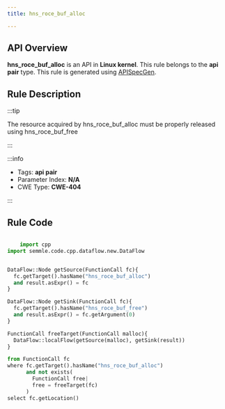 ```yaml
---
title: hns_roce_buf_alloc

---
```



## API Overview
**hns_roce_buf_alloc** is an API in **Linux kernel**. This rule belongs to the **api pair** type. This rule is generated using [APISpecGen](../../tools/APISpecGen).
## Rule Description

:::tip

The resource acquired by hns_roce_buf_alloc must be properly released using hns_roce_buf_free

:::

:::info

- Tags: **api pair**
- Parameter Index: **N/A**
- CWE Type: **CWE-404**

:::

## Rule Code
```python

    import cpp
import semmle.code.cpp.dataflow.new.DataFlow


DataFlow::Node getSource(FunctionCall fc){
  fc.getTarget().hasName("hns_roce_buf_alloc")
  and result.asExpr() = fc
}

DataFlow::Node getSink(FunctionCall fc){
  fc.getTarget().hasName("hns_roce_buf_free")
  and result.asExpr() = fc.getArgument(0)
}

FunctionCall freeTarget(FunctionCall malloc){
  DataFlow::localFlow(getSource(malloc), getSink(result))
}

from FunctionCall fc
where fc.getTarget().hasName("hns_roce_buf_alloc")
      and not exists(
        FunctionCall free| 
        free = freeTarget(fc)
      )
select fc.getLocation()

    
```